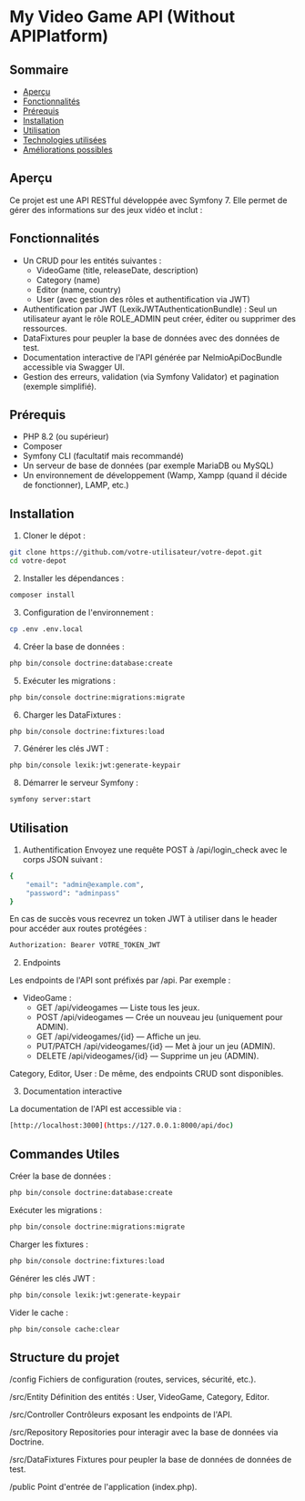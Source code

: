 # My Video Game API (Without APIPlatform)

## Sommaire

- [Aperçu](#aperçu)
- [Fonctionnalités](#fonctionnalités)
- [Prérequis](#prérequis)
- [Installation](#installation)
- [Utilisation](#utilisation)
- [Technologies utilisées](#technologies-utilisées)
- [Améliorations possibles](#améliorations-possibles)

## Aperçu

Ce projet est une API RESTful développée avec Symfony 7. Elle permet de gérer des informations sur des jeux vidéo et inclut :

## Fonctionnalités

* Un CRUD pour les entités suivantes :
  * VideoGame (title, releaseDate, description)
  * Category (name)
  * Editor (name, country)
  * User (avec gestion des rôles et authentification via JWT)
* Authentification par JWT (LexikJWTAuthenticationBundle) : Seul un utilisateur ayant le rôle ROLE_ADMIN peut créer, éditer ou supprimer des ressources.
* DataFixtures pour peupler la base de données avec des données de test.
* Documentation interactive de l'API générée par NelmioApiDocBundle accessible via Swagger UI.
* Gestion des erreurs, validation (via Symfony Validator) et pagination (exemple simplifié).

## Prérequis

* PHP 8.2 (ou supérieur)
* Composer
* Symfony CLI (facultatif mais recommandé)
* Un serveur de base de données (par exemple MariaDB ou MySQL)
* Un environnement de développement (Wamp, Xampp (quand il décide de fonctionner), LAMP, etc.)

## Installation

1. Cloner le dépot :

```bash
git clone https://github.com/votre-utilisateur/votre-depot.git
cd votre-depot
```

2. Installer les dépendances : 

```bash
composer install
```

3.  Configuration de l'environnement :
   
```bash
cp .env .env.local
```

4.  Créer la base de données :

```bash
php bin/console doctrine:database:create
```

5.  Exécuter les migrations :

```bash
php bin/console doctrine:migrations:migrate
```

6.  Charger les DataFixtures :

```bash
php bin/console doctrine:fixtures:load
```

7.  Générer les clés JWT :

```bash
php bin/console lexik:jwt:generate-keypair
```

8.  Démarrer le serveur Symfony :

```bash
symfony server:start
```

## Utilisation

1. Authentification
Envoyez une requête POST à /api/login_check avec le corps JSON suivant :
```bash
{
    "email": "admin@example.com",
    "password": "adminpass"
}
```

En cas de succès vous recevrez un token JWT à utiliser dans le header pour accéder aux routes protégées :

```bash
Authorization: Bearer VOTRE_TOKEN_JWT
```

2. Endpoints
   
Les endpoints de l'API sont préfixés par /api.
Par exemple :
  * VideoGame :
    - GET /api/videogames — Liste tous les jeux.
    - POST /api/videogames — Crée un nouveau jeu (uniquement pour ADMIN).
    - GET /api/videogames/{id} — Affiche un jeu.
    - PUT/PATCH /api/videogames/{id} — Met à jour un jeu (ADMIN).
    - DELETE /api/videogames/{id} — Supprime un jeu (ADMIN).
    
Category, Editor, User : De même, des endpoints CRUD sont disponibles.

3. Documentation interactive

La documentation de l'API est accessible via :

```bash
[http://localhost:3000](https://127.0.0.1:8000/api/doc)
```

## Commandes Utiles

Créer la base de données :
```bash
php bin/console doctrine:database:create
```

Exécuter les migrations :
```bash
php bin/console doctrine:migrations:migrate
```

Charger les fixtures :
```bash
php bin/console doctrine:fixtures:load
```

Générer les clés JWT :
```bash
php bin/console lexik:jwt:generate-keypair
```

Vider le cache :
```bash
php bin/console cache:clear
```

## Structure du projet

/config
Fichiers de configuration (routes, services, sécurité, etc.).

/src/Entity
Définition des entités : User, VideoGame, Category, Editor.

/src/Controller
Contrôleurs exposant les endpoints de l'API.

/src/Repository
Repositories pour interagir avec la base de données via Doctrine.

/src/DataFixtures
Fixtures pour peupler la base de données de données de test.

/public
Point d'entrée de l'application (index.php).
